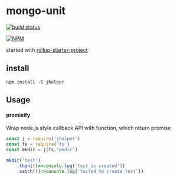 # mongo-unit
[![build status](https://travis-ci.org/mikhail-angelov/helper.svg?branch=master)](https://travis-ci.org/mikhail-angelov/helper)

[![NPM](https://nodei.co/npm/jhelper.png)](https://nodei.co/npm/jhelper)

started with
[rollup-starter-project](https://github.com/rollup/rollup-starter-project)

## install

`npm install -S jhelper`

## Usage

#### promisify

Wrap node.js style callback API with function, which return promise

```js
const j = require('jhelper')
const fs = require('fs')
const mkdir = j(fs,'mkdir')

mkdir('test')
	.then(()=>console.log('test is created'))
	.catch(()=>console.log('failed to create test'))

```
